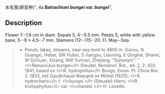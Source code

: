 水毛茛(原变种)",
4a.**Batrachium bungei var. bungei**",

## Description
Flower 1--1.8 cm in diam. Sepals 5, 4--5.5 mm. Petals 5, white with yellow base, 5--9 × 4.5--7 mm. Stamens (12--)15--20. Fl. May--Sep.

> * Ponds, lakes, streams; near sea level to 4800 m. Gansu, N Guangxi, Hebei, SW Hubei, S Jiangsu, Liaoning, E Qinghai, Shanxi, W Sichuan, Xizang, NW Yunnan, Zhejiang.
  "Synonym": "&lt;I&gt;Ranunculus bungei&lt;/I&gt; Steudel, Nomencl. Bot., ed. 2, 2: 432. 1841, based on &lt;I&gt;R. hydrophilus&lt;/I&gt; Bunge, Enum. Pl. China Bor. 2. 1833, not Gaudichaud-Beaupré ex Mirbel (1825); &lt;I&gt;R. hydrocharis&lt;/I&gt; f. &lt;I&gt;bungei &lt;/I&gt; (Steudel) Hiern; &lt;I&gt;R. trichophyllus&lt;/I&gt; var. &lt;I&gt;chanetii &lt;/I&gt; H. Léveillé.
